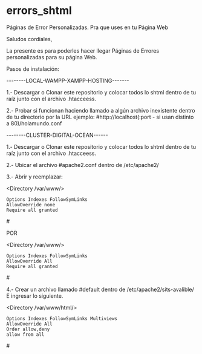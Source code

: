 # errors_shtml
Páginas de Error Personalizadas. Pra que uses en tu Página Web

Saludos cordiales,

La presente es para poderles hacer llegar
Páginas de Errores personalizadas para su página Web.

Pasos de instalación:

--------LOCAL-WAMPP-XAMPP-HOSTING-------

1.- Descargar o Clonar este repositorio y colocar todos lo shtml dentro de tu raíz
junto con el archivo .htacceess.

2.- Probar si funcionan haciendo llamado a algún archivo inexistente dentro de tu directorio por la URL
ejemplo: #http://localhost(:port - si usan distinto a 80)/holamundo.conf

--------CLUSTER-DIGITAL-OCEAN------

1.- Descargar o Clonar este repositorio y colocar todos lo shtml dentro de tu raíz
junto con el archivo .htacceess.

2.- Ubicar el archivo #apache2.conf dentro de /etc/apache2/

3.- Abrir y reemplazar:

<Directory /var/www/>

	Options Indexes FollowSymLinks	
	AllowOverride none	
	Require all granted
	
#</Directory>

POR

<Directory /var/www/>

	Options Indexes FollowSymLinks	
	AllowOverride All	
	Require all granted
	
#</Directory>

4.- Crear un archivo llamado #default dentro de /etc/apache2/sits-avalible/
E ingresar lo siguiente.

<Directory /var/www/html/>

	Options Indexes FollowSymLinks Multiviews	
	AllowOverride All	
	Order allow,deny	
	allow from all
	
#</Directory>
